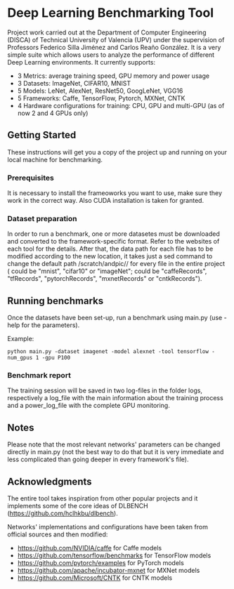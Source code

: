 # Deep Learning Benchmarking Tool

Project work carried out at the Department of Computer Engineering (DISCA) of Technical University of Valencia (UPV) under the supervision of Professors Federico Silla Jiménez and Carlos Reaño González. It is a very simple suite which allows users to analyze the performance of different Deep Learning environments. It currently supports:

*  3 Metrics: average training speed, GPU memory and power usage
*  3 Datasets: ImageNet, CIFAR10, MNIST
*  5 Models: LeNet, AlexNet, ResNet50, GoogLeNet, VGG16
*  5 Frameworks: Caffe, TensorFlow, Pytorch, MXNet, CNTK
*  4 Hardware configurations for training: CPU, GPU and multi-GPU (as of now 2 and 4 GPUs only)

## Getting Started

These instructions will get you a copy of the project up and running on your local machine for benchmarking.

### Prerequisites

It is necessary to install the frameoworks you want to use, make sure they work in the correct way. Also CUDA installation is taken for granted.

### Dataset preparation

In order to run a benchmark, one or more datasetes must be downloaded and converted to the framework-specific format. Refer to the websites of each tool for the details. After that, the data path for each file has to be modified according to the new location, it takes just a sed command to change the default path /scratch/andpic/<datasetName>/<frameworkRecords> for every file in the entire project (<datasetName> could be "mnist", "cifar10" or "imageNet"; <frameworkRecords> could be "caffeRecords", "tfRecords", "pytorchRecords", "mxnetRecords" or "cntkRecords").
  
## Running benchmarks

Once the datasets have been set-up, run a benchmark using main.py (use -help for the parameters). 

Example:

```
python main.py -dataset imagenet -model alexnet -tool tensorflow -num_gpus 1 -gpu P100
```

### Benchmark report

The training session will be saved in two log-files in the folder logs, respectively a log_file with the main information about the training process and a power_log_file with the complete GPU monitoring.

## Notes

Please note that the most relevant networks' parameters can be changed directly in main.py (not the best way to do that but it is very immediate and less complicated than going deeper in every framework's file).

## Acknowledgments

The entire tool takes inspiration from other popular projects and it implements some of the core ideas of DLBENCH (https://github.com/hclhkbu/dlbench).

Networks' implementations and configurations have been taken from official sources and then modified:

*  https://github.com/NVIDIA/caffe for Caffe models
*  https://github.com/tensorflow/benchmarks for TensorFlow models
*  https://github.com/pytorch/examples for PyTorch models
*  https://github.com/apache/incubator-mxnet for MXNet models
*  https://github.com/Microsoft/CNTK for CNTK models
